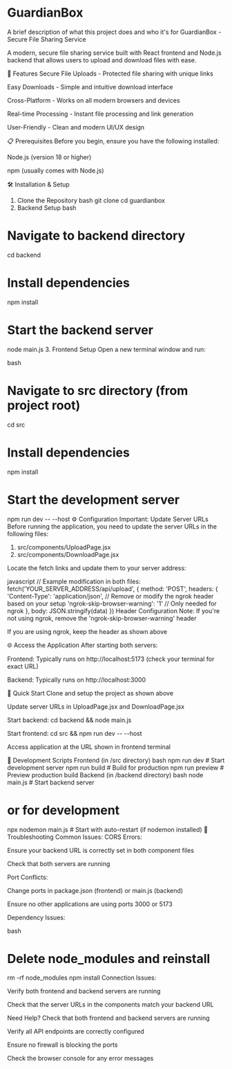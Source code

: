 
# GuardianBox

A brief description of what this project does and who it's for
GuardianBox - Secure File Sharing Service

A modern, secure file sharing service built with React frontend and Node.js backend that allows users to upload and download files with ease.

🚀 Features
Secure File Uploads - Protected file sharing with unique links

Easy Downloads - Simple and intuitive download interface

Cross-Platform - Works on all modern browsers and devices

Real-time Processing - Instant file processing and link generation

User-Friendly - Clean and modern UI/UX design

📋 Prerequisites
Before you begin, ensure you have the following installed:

Node.js (version 18 or higher)

npm (usually comes with Node.js)

🛠️ Installation & Setup
1. Clone the Repository
bash
git clone <your-repository-url>
cd guardianbox
2. Backend Setup
bash
# Navigate to backend directory
cd backend

# Install dependencies
npm install

# Start the backend server
node main.js
3. Frontend Setup
Open a new terminal window and run:

bash
# Navigate to src directory (from project root)
cd src

# Install dependencies
npm install

# Start the development server
npm run dev -- --host
⚙️ Configuration
Important: Update Server URLs
Before running the application, you need to update the server URLs in the following files:

1. src/components/UploadPage.jsx
2. src/components/DownloadPage.jsx

Locate the fetch links and update them to your server address:

javascript
// Example modification in both files:
fetch('YOUR_SERVER_ADDRESS/api/upload', {
    method: 'POST',
    headers: {
        'Content-Type': 'application/json',
        // Remove or modify the ngrok header based on your setup
        'ngrok-skip-browser-warning': '1' // Only needed for ngrok
    },
    body: JSON.stringify(data)
})
Header Configuration Note:
If you're not using ngrok, remove the 'ngrok-skip-browser-warning' header

If you are using ngrok, keep the header as shown above

🌐 Access the Application
After starting both servers:

Frontend: Typically runs on http://localhost:5173 (check your terminal for exact URL)

Backend: Typically runs on http://localhost:3000


🚀 Quick Start
Clone and setup the project as shown above

Update server URLs in UploadPage.jsx and DownloadPage.jsx

Start backend: cd backend && node main.js

Start frontend: cd src && npm run dev -- --host

Access application at the URL shown in frontend terminal

🔧 Development Scripts
Frontend (in /src directory)
bash
npm run dev          # Start development server
npm run build        # Build for production
npm run preview      # Preview production build
Backend (in /backend directory)
bash
node main.js         # Start backend server
# or for development
npx nodemon main.js  # Start with auto-restart (if nodemon installed)
🚨 Troubleshooting
Common Issues:
CORS Errors:

Ensure your backend URL is correctly set in both component files

Check that both servers are running

Port Conflicts:

Change ports in package.json (frontend) or main.js (backend)

Ensure no other applications are using ports 3000 or 5173

Dependency Issues:

bash
# Delete node_modules and reinstall
rm -rf node_modules
npm install
Connection Issues:

Verify both frontend and backend servers are running

Check that the server URLs in the components match your backend URL

Need Help?
Check that both frontend and backend servers are running

Verify all API endpoints are correctly configured

Ensure no firewall is blocking the ports

Check the browser console for any error messages





